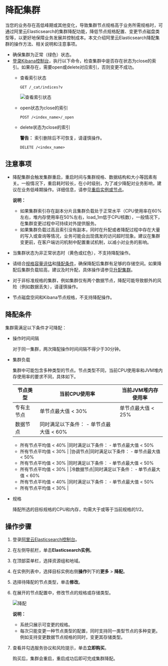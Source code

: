 # 降配集群

当您的业务存在高低峰期或其他变化，导致集群节点规格高于业务所需规格时，可通过阿里云Elasticsearch的集群降配功能，降低节点规格配置、变更节点磁盘类型等，以更好地保障业务发展并控制成本。本文介绍阿里云Elasticsearch降配集群的操作方法、相关说明和注意事项。

-   确保集群为正常（绿色）状态。
-   [登录Kibana控制台](/cn.zh-CN/Elasticsearch/可视化控制/Kibana/登录Kibana控制台.md)，执行以下命令，检查集群中是否存在状态为close的索引。如果存在，需要open或delete对应索引，否则变更不成功。
    -   查看索引状态

        ```
        GET /_cat/indices?v
        ```

        ![查看索引状态](https://static-aliyun-doc.oss-accelerate.aliyuncs.com/assets/img/zh-CN/7521954161/p244657.png)

    -   open状态为close的索引

        ```
        POST /<index_name>/_open
        ```

    -   delete状态为close的索引

        **警告：** 索引删除后不可恢复，请谨慎操作。

        ```
        DELETE /<index_name>
        ```


## 注意事项

-   降配集群会触发集群重启，重启时间与集群规格、数据结构和大小等因素有关。一般情况下，重启耗时较长，在小时级别，为了减少降配对业务影响，建议在业务低峰期操作。详细信息，请参见[重启实例或节点](/cn.zh-CN/Elasticsearch/实例管理/重启实例或节点.md)。

    **说明：**

    -   如果集群索引存在副本分片且集群负载处于正常水平（CPU使用率在60%左右，堆内存使用率在50%左右，load\_1m低于CPU核数），一般情况下，在集群变更过程中可持续对外提供服务。
    -   如果集群负载过高且索引没有副本，同时在升配或者降配过程中存在大量的写入或查询等情况，业务可能会出现偶发的访问超时现象。建议在集群变更前，在客户端访问机制中配置重试机制，以减小对业务的影响。
-   当集群状态为非正常状态时（黄色或红色），不支持降配操作。
-   请结合[规格容量评估](/cn.zh-CN/Elasticsearch/快速购买/规格容量评估.md)和[降配条件](#section_hmw_quu_exd)，确保降配后集群有足够的存储空间。如果降配后集群负载较高，建议及时升配，具体操作请参见[升配集群](/cn.zh-CN/Elasticsearch/升降配实例/升配集群.md)。
-   对于非标准规格的集群，例如集群仅有两个数据节点，降配可能导致额外的风险（例如数据丢失），请谨慎操作。
-   节点磁盘空间和Kibana节点规格，不支持降配操作。

## 降配条件

集群需满足以下条件才可降配：

-   操作时间间隔

    对于同一集群，两次降配操作时间间隔不得少于30分钟。

-   集群负载

    集群中可能包含多种类型的节点。节点类型不同，当前CPU使用率和JVM堆内存使用率的要求不同，具体如下。

    |节点类型|当前CPU使用率|当前JVM堆内存使用率|
    |----|--------|-----------|
    |专有主节点|单节点最大值 < 30%|单节点最大值 < 25%|
    |数据节点|同时满足以下条件：    -   单节点最大值 < 60%
    -   所有节点平均值 < 40%
|同时满足以下条件：    -   单节点最大值 < 50%
    -   所有节点平均值 < 30% |
    |协调节点|同时满足以下条件：    -   单节点最大值 < 50%
    -   所有节点平均值 < 30%
|同时满足以下条件：    -   单节点最大值 < 50%
    -   所有节点平均值 < 30% |
    |冷数据节点|同时满足以下条件：    -   单节点最大值 < 60%
    -   所有节点平均值 < 40%
|同时满足以下条件：    -   单节点最大值 < 50%
    -   所有节点平均值 < 30% |

-   规格

    降配所选的目标规格的CPU和内存，均需大于或等于当前规格的1/2。


## 操作步骤

1.  登录[阿里云Elasticsearch控制台](https://elasticsearch.console.aliyun.com/#/home)。

2.  在左侧导航栏，单击**Elasticsearch实例**。

3.  在顶部菜单栏，选择资源组和地域。

4.  在实例列表中，选择目标实例右侧**操作**列下的**更多** \> **降配**。

5.  选择待降配的节点类型，单击**修改**。

6.  在展开的节点配置中，修改节点的规格或存储类型。

    ![降配](https://static-aliyun-doc.oss-accelerate.aliyuncs.com/assets/img/zh-CN/2768181161/p233265.png)

    **说明：**

    -   系统只展示可变更的规格。
    -   每次只能变更一种节点类型的配置，同时支持同一类型节点的多种变更。例如支持变更数据节点规格的同时，变更其存储类型。
7.  查看并勾选服务协议和风险提示，单击**立即购买**。

    购买后，集群会重启，重启成功后即可完成集群降配。


